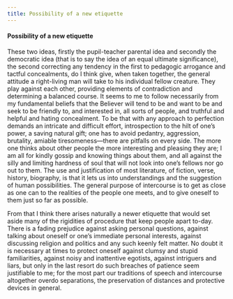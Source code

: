 ```yaml
---
title: Possibility of a new etiquette
---
```

#### Possibility of a new etiquette

These two ideas, firstly the pupil-teacher parental idea and secondly
the democratic idea (that is to say the idea of an equal ultimate
significance), the second correcting any tendency in the first to
pedagogic arrogance and tactful concealments, do I think give, when
taken together, the general attitude a right-living man will take to his
individual fellow creature. They play against each other, providing
elements of contradiction and determining a balanced course. It seems to
me to follow necessarily from my fundamental beliefs that the Believer
will tend to be and want to be and seek to be friendly to, and
interested in, all sorts of people, and truthful and helpful and hating
concealment. To be that with any approach to perfection demands an
intricate and difficult effort, introspection to the hilt of one’s
power, a saving natural gift; one has to avoid pedantry, aggression,
brutality, amiable tiresomeness—there are pitfalls on every side. The
more one thinks about other people the more interesting and pleasing
they are; I am all for kindly gossip and knowing things about them, and
all against the silly and limiting hardness of soul that will not look
into one’s fellows nor go out to them. The use and justification of most
literature, of fiction, verse, history, biography, is that it lets us
into understandings and the suggestion of human possibilities. The
general purpose of intercourse is to get as close as one can to the
realities of the people one meets, and to give oneself to them just so
far as possible.

From that I think there arises naturally a newer etiquette that would
set aside many of the rigidities of procedure that keep people apart
to-day. There is a fading prejudice against asking personal questions,
against talking about oneself or one’s immediate personal interests,
against discussing religion and politics and any such keenly felt
matter. No doubt it is necessary at times to protect oneself against
clumsy and stupid familiarities, against noisy and inattentive egotists,
against intriguers and liars, but only in the last resort do such
breaches of patience seem justifiable to me; for the most part our
traditions of speech and intercourse altogether overdo separations, the
preservation of distances and protective devices in general.
